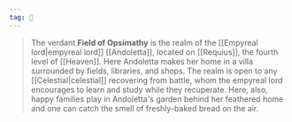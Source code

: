```yaml
---
tag: 🌌
---
```

> The verdant **Field of Opsimathy** is the realm of the [[Empyreal lord|empyreal lord]] [[Andoletta]], located on [[Requius]], the fourth level of [[Heaven]]. Here Andoletta makes her home in a villa surrounded by fields, libraries, and shops. The realm is open to any [[Celestial|celestial]] recovering from battle, whom the empyreal lord encourages to learn and study while they recuperate. Here, also, happy families play in Andoletta's garden behind her feathered home and one can catch the smell of freshly-baked bread on the air.








